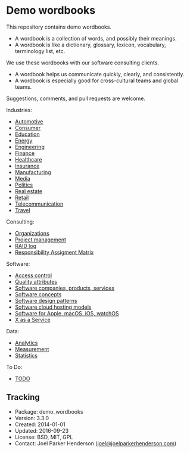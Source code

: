 # Demo wordbooks

This repository contains demo wordbooks.

  * A wordbook is a collection of words, and possibly their meanings.
  * A wordbook is like a dictionary, glossary, lexicon, vocabulary, terminology list, etc.

We use these wordbooks with our software consulting clients.

  * A wordbook helps us communicate quickly, clearly, and consistently.
  * A wordbook is especially good for cross-cultural teams and global teams.

Suggestions, comments, and pull requests are welcome.

Industries:

  * [Automotive](automotive.md)
  * [Consumer](consumer.md)
  * [Education](education.md)
  * [Energy](energy.md)
  * [Engineering](engineering.md)
  * [Finance](finance.md)
  * [Healthcare](healthcare.md)
  * [Insurance](insurance.md)
  * [Manufacturing](manufacturing.md)
  * [Media](media.md)
  * [Politics](politics.md)
  * [Real estate](real-estate.md)
  * [Retail](retail.md)
  * [Telecommunication](telecommunication.md)
  * [Travel](travel.md)

Consulting:

  * [Organizations](organizations.md)
  * [Project management](project-management.md)
  * [RAID log](raid-log.md)
  * [Responsibility Assigment Matrix](responsibility-assignment-matrix.md)

Software:

  * [Access control](access-control.md)
  * [Quality attributes](quality-attributes.md)
  * [Software companies, products, services](software-companies-products-services.md)
  * [Software concepts](software.md)
  * [Software design patterns](software-design-patterns.md)
  * [Software cloud hosting models](software-cloud-hosting-models.md)
  * [Software for Apple, macOS, iOS, watchOS](software-for-apple-macos-ios-watchos.md)
  * [X as a Service](x-as-a-service.md)

Data:

  * [Analytics](analytics.md)
  * [Measurement](measurement.md)
  * [Statistics](statistics.md)

To Do:

  * [TODO](todo.md)

## Tracking

* Package: demo_wordbooks
* Version: 3.3.0
* Created: 2014-01-01
* Updated: 2016-09-23
* License: BSD, MIT, GPL
* Contact: Joel Parker Henderson (joel@joelparkerhenderson.com)
